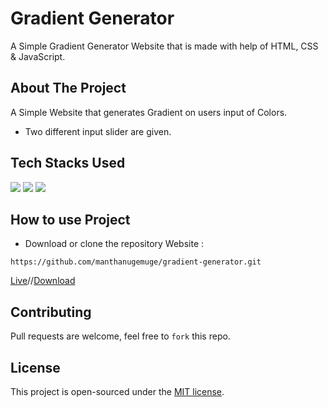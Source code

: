 # Gradient Generator

A Simple Gradient Generator Website that is made with help of HTML, CSS & JavaScript.

## About The Project
A Simple Website that generates Gradient on users input of Colors.
- Two different input slider are given.

## Tech Stacks Used

<a target="_blank" href="https://www.w3schools.com/html/default.asp"><img src="https://img.shields.io/badge/html5%20-%23E34F26.svg?&style=for-the-badge&logo=html5&logoColor=white"></img></a>
<a target="_blank" href="https://www.w3schools.com/css/default.asp"><img src="https://img.shields.io/badge/css3%20-%231572B6.svg?&style=for-the-badge&logo=css3&logoColor=white"></img></a>
<a target="_blank" href="https://www.w3schools.com/js/default.asp"><img src="https://img.shields.io/badge/javascript%20-%23323330.svg?&style=for-the-badge&logo=javascript&logoColor=%23F7DF1E"></img></a>

## How to use Project

- Download or clone the repository Website : 
```
https://github.com/manthanugemuge/gradient-generator.git
```
 [Live](https://manthanugemuge.github.io/gradient-generator/)//[Download](https://github.com/manthanugemuge/gradient-generator/archive/refs/heads/main.zip)

## Contributing
Pull requests are welcome, feel free to ```fork``` this repo.

## License
This project is open-sourced under the [MIT license]().

